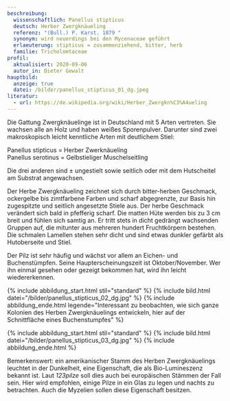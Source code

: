```yaml
---
beschreibung:
  wissenschaftlich: Panellus stipticus
  deutsch: Herber Zwergknäueling
  referenz: "(Bull.) P. Karst. 1879 "
  synonym: wird neuerdings bei den Mycenaceae geführt
  erlaeuterung: stipticus = zusammenziehend, bitter, herb
  familie: Tricholomtaceae
profil:
  aktualisiert: 2020-09-06
  autor_in: Dieter Gewalt
hauptbild:
  anzeige: true
  datei: /bilder/panellus_stipticus_01_dg.jpeg
literatur:
  - url: https://de.wikipedia.org/wiki/Herber_Zwergkn%C3%A4ueling
---
```

Die Gattung Zwergknäuelinge ist in Deutschland mit 5 Arten vertreten. Sie wachsen alle an Holz und haben weißes Sporenpulver. Darunter sind zwei makroskopisch leicht kenntliche Arten mit deutlichem Stiel:

Panellus stipticus = Herber Zwerknäueling  
Panellus serotinus = Gelbstieliger Muschelseitling

Die drei anderen sind ± ungestielt sowie seitlich oder mit dem Hutscheitel am Substrat angewachsen.

Der Herbe Zwergknäueling zeichnet sich durch bitter-herben Geschmack, ockergelbe bis zimtfarbene Farben und scharf abgegrenzte, zur Basis hin zugespitzte und seitlich angesetzte Stiele aus. Der herbe Geschmack verändert sich bald in pfefferig scharf. Die matten Hüte werden bis zu 3 cm breit und fühlen sich samtig an. Er tritt stets in dicht gedrängt wachsenden Gruppen auf, die mitunter aus mehreren hundert Fruchtkörpern bestehen. Die schmalen Lamellen stehen sehr dicht und sind etwas dunkler gefärbt als Hutoberseite und Stiel.

Der Pilz ist sehr häufig und wächst vor allem an Eichen- und Buchenstümpfen. Seine Haupterscheinungszeit ist Oktober/November. Wer ihn einmal gesehen oder gezeigt bekommen hat, wird ihn leicht wiedererkennen.

{% include abbildung_start.html stil="standard" %}
{% include bild.html datei="/bilder/panellus_stipticus_02_dg.jpg" %}
{% include abbildung_ende.html legende="Interessant zu beobachten, wie sich ganze Kolonien des Herben Zwergknäuelings entwickeln,  hier auf der Schnittfläche eines Buchenstumpfes" %}

{% include abbildung_start.html stil="standard" %}
{% include bild.html datei="/bilder/panellus_stipticus_03_dg.jpg" %}
{% include abbildung_ende.html %}

Bemerkenswert: ein amerikanischer Stamm des Herben Zwergknäuelings leuchtet in der Dunkelheit, eine Eigenschaft, die als Bio-Lumineszenz bekannt ist. Laut *123pilze* soll dies auch bei europäischen Stämmen der Fall sein. Hier wird empfohlen, einige Pilze in ein Glas zu legen und nachts zu betrachten. Auch die Myzelien sollen diese Eigenschaft besitzen.
